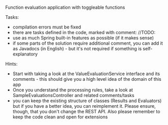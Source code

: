 Function evaluation application with toggleable functions

Tasks:
- compilation errors must be fixed
- there are tasks defined in the code, marked with comment: //TODO: 
- use as much Spring built-in features as possible (if it makes sense)
- if some parts of the solution require additional comment, you can add it as Javadocs (in English) - but it's not required if something is self-explanatory

Hints:
- Start with taking a look at the ValueEvaluationService interface and its comments - this should give you a high level idea of the domain of this app
- Once you understand the processing rules, take a look at SampleEvaluationsController and related comments/tasks
- you can keep the existing structure of classes (Results and Evaluators) but if you have a better idea, you can reimplement it. 
  Please ensure, though, that you don't change the REST API. Also please remember to keep the code clean and open for extensions

